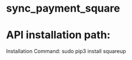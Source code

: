 # sync_payment_square

API installation path:
=========================

Installation Command:
sudo pip3 install squareup

